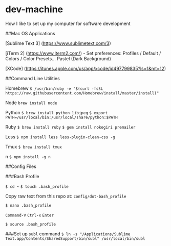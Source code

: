 # dev-machine
How I like to set up my computer for software development

##Mac OS Applications

[Sublime Text 3] (https://www.sublimetext.com/3)

[iTerm 2] (https://www.iterm2.com/) - Set preferences: Profiles / Default / Colors / Color Presets... Pastel (Dark Background)

[XCode] (https://itunes.apple.com/us/app/xcode/id497799835?ls=1&mt=12)

##Command Line Utilities

Homebrew `$ /usr/bin/ruby -e "$(curl -fsSL https://raw.githubusercontent.com/Homebrew/install/master/install)"`

Node `brew install node`

Python `$ brew install python libjpeg`
`$ export PATH=/usr/local/bin:/usr/local/share/python:$PATH`

Ruby `$ brew install ruby`
`$ gem install nokogiri premailer`

Less `$ npm install less less-plugin-clean-css -g`

Tmux `$ brew install tmux`

n `$ npm install -g n`

##Config Files

###Bash Profile

`$ cd ~` `$ touch .bash_profile`

Copy raw text from this repo at: `config/dot-bash_profile`

`$ nano .bash_profile` 

`Command-V` `Ctrl-x` `Enter` 

`$ source .bash_profile`

###Set up `subl` command
`$ ln -s "/Applications/Sublime Text.app/Contents/SharedSupport/bin/subl" /usr/local/bin/subl`
